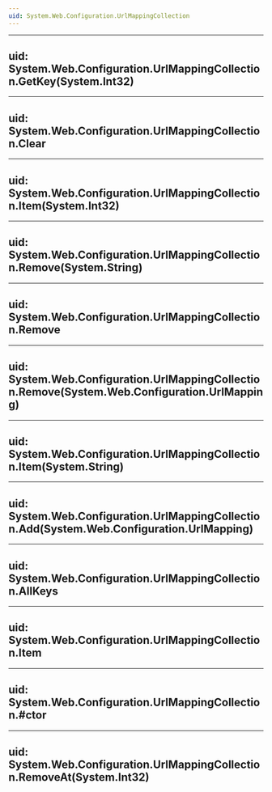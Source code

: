 ```yaml
---
uid: System.Web.Configuration.UrlMappingCollection
---
```


---
uid: System.Web.Configuration.UrlMappingCollection.GetKey(System.Int32)
---

---
uid: System.Web.Configuration.UrlMappingCollection.Clear
---

---
uid: System.Web.Configuration.UrlMappingCollection.Item(System.Int32)
---

---
uid: System.Web.Configuration.UrlMappingCollection.Remove(System.String)
---

---
uid: System.Web.Configuration.UrlMappingCollection.Remove
---

---
uid: System.Web.Configuration.UrlMappingCollection.Remove(System.Web.Configuration.UrlMapping)
---

---
uid: System.Web.Configuration.UrlMappingCollection.Item(System.String)
---

---
uid: System.Web.Configuration.UrlMappingCollection.Add(System.Web.Configuration.UrlMapping)
---

---
uid: System.Web.Configuration.UrlMappingCollection.AllKeys
---

---
uid: System.Web.Configuration.UrlMappingCollection.Item
---

---
uid: System.Web.Configuration.UrlMappingCollection.#ctor
---

---
uid: System.Web.Configuration.UrlMappingCollection.RemoveAt(System.Int32)
---
